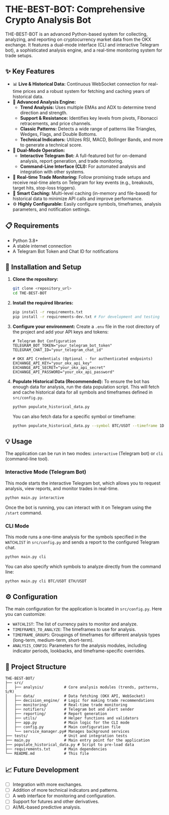 # THE-BEST-BOT: Comprehensive Crypto Analysis Bot

THE-BEST-BOT is an advanced Python-based system for collecting, analyzing, and reporting on cryptocurrency market data from the OKX exchange. It features a dual-mode interface (CLI and interactive Telegram bot), a sophisticated analysis engine, and a real-time monitoring system for trade setups.

## ✨ Key Features

-   📊 **Live & Historical Data:** Continuous WebSocket connection for real-time prices and a robust system for fetching and caching years of historical data.
-   🧠 **Advanced Analysis Engine:**
    -   **Trend Analysis:** Uses multiple EMAs and ADX to determine trend direction and strength.
    -   **Support & Resistance:** Identifies key levels from pivots, Fibonacci retracements, and price channels.
    -   **Classic Patterns:** Detects a wide range of patterns like Triangles, Wedges, Flags, and Double Bottoms.
    -   **Technical Indicators:** Utilizes RSI, MACD, Bollinger Bands, and more to generate a technical score.
-   🤖 **Dual-Mode Operation:**
    -   **Interactive Telegram Bot:** A full-featured bot for on-demand analysis, report generation, and trade monitoring.
    -   **Command-Line Interface (CLI):** For automated analysis and integration with other systems.
-   🔔 **Real-time Trade Monitoring:** Follow promising trade setups and receive real-time alerts on Telegram for key events (e.g., breakouts, target hits, stop-loss triggers).
-   💾 **Smart Caching:** Multi-level caching (in-memory and file-based) for historical data to minimize API calls and improve performance.
-   ⚙️ **Highly Configurable:** Easily configure symbols, timeframes, analysis parameters, and notification settings.

## 📋 Requirements

-   Python 3.8+
-   A stable internet connection
-   A Telegram Bot Token and Chat ID for notifications

## 🚀 Installation and Setup

1.  **Clone the repository:**
    ```bash
    git clone <repository_url>
    cd THE-BEST-BOT
    ```

2.  **Install the required libraries:**
    ```bash
    pip install -r requirements.txt
    pip install -r requirements-dev.txt # For development and testing
    ```

3.  **Configure your environment:**
    Create a `.env` file in the root directory of the project and add your API keys and tokens:
    ```env
    # Telegram Bot Configuration
    TELEGRAM_BOT_TOKEN="your_telegram_bot_token"
    TELEGRAM_CHAT_ID="your_telegram_chat_id"

    # OKX API Credentials (Optional - for authenticated endpoints)
    EXCHANGE_API_KEY="your_okx_api_key"
    EXCHANGE_API_SECRET="your_okx_api_secret"
    EXCHANGE_API_PASSWORD="your_okx_api_password"
    ```

4.  **Populate Historical Data (Recommended):**
    To ensure the bot has enough data for analysis, run the data population script. This will fetch and cache historical data for all symbols and timeframes defined in `src/config.py`.
    ```bash
    python populate_historical_data.py
    ```
    You can also fetch data for a specific symbol or timeframe:
    ```bash
    python populate_historical_data.py --symbol BTC/USDT --timeframe 1D
    ```

## 💡 Usage

The application can be run in two modes: `interactive` (Telegram bot) or `cli` (command-line tool).

### Interactive Mode (Telegram Bot)

This mode starts the interactive Telegram bot, which allows you to request analysis, view reports, and monitor trades in real-time.

```bash
python main.py interactive
```
Once the bot is running, you can interact with it on Telegram using the `/start` command.

### CLI Mode

This mode runs a one-time analysis for the symbols specified in the `WATCHLIST` in `src/config.py` and sends a report to the configured Telegram chat.

```bash
python main.py cli
```
You can also specify which symbols to analyze directly from the command line:
```bash
python main.py cli BTC/USDT ETH/USDT
```

## ⚙️ Configuration

The main configuration for the application is located in `src/config.py`. Here you can customize:
-   `WATCHLIST`: The list of currency pairs to monitor and analyze.
-   `TIMEFRAMES_TO_ANALYZE`: The timeframes to use for analysis.
-   `TIMEFRAME_GROUPS`: Groupings of timeframes for different analysis types (long-term, medium-term, short-term).
-   `ANALYSIS_CONFIG`: Parameters for the analysis modules, including indicator periods, lookbacks, and timeframe-specific overrides.

## 📁 Project Structure
```
THE-BEST-BOT/
├── src/
│   ├── analysis/         # Core analysis modules (trends, patterns, S/R)
│   ├── data/             # Data fetching (OKX API, WebSocket)
│   ├── decision_engine/  # Logic for making trade recommendations
│   ├── monitoring/       # Real-time trade monitoring
│   ├── notifiers/        # Telegram bot and alert sender
│   ├── reporting/        # Report generation
│   ├── utils/            # Helper functions and validators
│   ├── app.py            # Main logic for the CLI mode
│   ├── config.py         # Main configuration file
│   └── service_manager.py# Manages background services
├── tests/                # Unit and integration tests
├── main.py               # Main entry point for the application
├── populate_historical_data.py # Script to pre-load data
├── requirements.txt      # Main dependencies
└── README.md             # This file
```

## 📈 Future Development

-   [ ] Integration with more exchanges.
-   [ ] Addition of more technical indicators and patterns.
-   [ ] A web interface for monitoring and configuration.
-   [ ] Support for futures and other derivatives.
-   [ ] AI/ML-based predictive analysis.